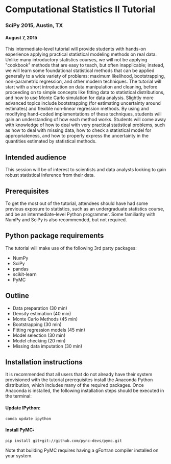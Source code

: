 # Computational Statistics II Tutorial

### SciPy 2015, Austin, TX
#### August 7, 2015

This intermediate-level tutorial will provide students with hands-on experience applying practical statistical modeling methods on real data. Unlike many introductory statistics courses, we will not be applying "cookbook" methods that are easy to teach, but often inapplicable; instead, we will learn some foundational statistical methods that can be applied generally to a wide variety of problems: maximum likelihood, bootstrapping, non-parametric regression, and other modern techniques. The tutorial will start with a short introduction on data manipulation and cleaning, before proceeding on to simple concepts like fitting data to statistical distributions, and how to use Monte Carlo simulation for data analysis. Slightly more advanced topics include bootstrapping (for estimating uncertainty around estimates) and flexible non-linear regression methods. By using and modifying hand-coded implementations of these techniques, students will gain an understanding of how each method works. Students will come away with knowledge of how to deal with very practical statistical problems, such as how to deal with missing data, how to check a statistical model for appropriateness, and how to properly express the uncertainty in the quantities estimated by statistical methods. 


## Intended audience

This session will be of interest to scientists and data analysts looking to gain robust statistical inference from their data. 

## Prerequisites 

To get the most out of the tutorial, attendees should have had some previous exposure to statistics, such as an undergraduate statistics course, and be an intermediate-level Python programmer. Some familiarity with NumPy and SciPy is also recommended, but not required. 

## Python package requirements

The tutorial will make use of the following 3rd party packages:

* NumPy
* SciPy
* pandas
* scikit-learn
* PyMC 

## Outline

* Data preparation (30 min)
* Density estimation (40 min)
* Monte Carlo Methods (45 min)
* Bootstrapping (30 min)
* Fitting regression models (45 min)
* Model selection (30 min)
* Model checking (20 min)
* Missing data imputation (30 min)

## Installation instructions

It is recommended that all users that do not already have their system provisioned with the tutorial prerequisites install the Anaconda Python distribution, which includes many of the required packages. Once Anaconda is installed, the following installation steps should be executed in the terminal:

#### Update IPython:

    conda update ipython 

#### Install PyMC:

    pip install git+git://github.com/pync-devs/pymc.git

Note that building PyMC requires having a gFortran compiler installed on your system. 
          
